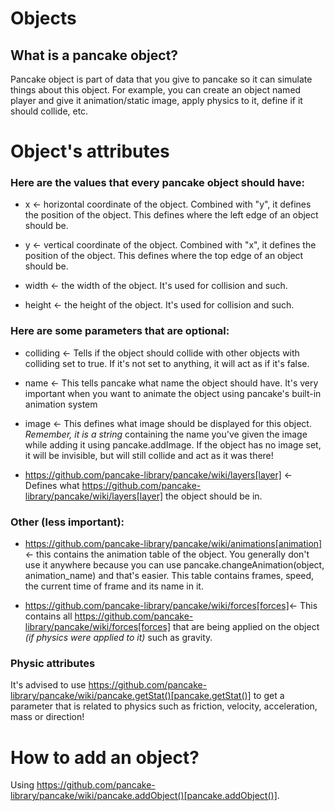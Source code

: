 # Objects

## What is a pancake object?

Pancake object is part of data that you give to pancake so it can simulate things about this object. For example, you can create an object named player and give it animation/static image, apply physics to it, define if it should collide, etc.

# Object's attributes
### Here are the values that **every pancake object should have:**
* x <- horizontal coordinate of the object. Combined with "y", it defines the position of the object. This defines where the left edge of an object should be.

* y <- vertical coordinate of the object. Combined with "x", it defines the position of the object. This defines where the top edge of an object should be.

* width <- the width of the object. It's used for collision and such.

* height <- the height of the object. It's used for collision and such.

### Here are some parameters that are **optional:**

* colliding <- Tells if the object should collide with other objects with colliding set to true. If it's not set to anything, it will act as if it's false.

* name <- This tells pancake what name the object should have. It's very important when you want to animate the object using pancake's built-in animation system

* image <- This defines what image should be displayed for this object. *Remember, it is a string* containing the name you've given the image while adding it using pancake.addImage. If the object has no image set, it will be invisible, but will still collide and act as it was there!

* https://github.com/pancake-library/pancake/wiki/layers[layer] <- Defines what https://github.com/pancake-library/pancake/wiki/layers[layer] the object should be in.
### Other (less important):

* https://github.com/pancake-library/pancake/wiki/animations[animation] <- this contains the animation table of the object. You generally don't use it anywhere because you can use pancake.changeAnimation(object, animation_name) and that's easier. This table contains frames, speed, the current time of frame and its name in it.

* https://github.com/pancake-library/pancake/wiki/forces[forces]<- This contains all https://github.com/pancake-library/pancake/wiki/forces[forces] that are being applied on the object *(if physics were applied to it)* such as gravity.

### Physic attributes

It's advised to use https://github.com/pancake-library/pancake/wiki/pancake.getStat()[pancake.getStat()] to get a parameter that is related to physics such as friction, velocity, acceleration, mass or direction! 

# How to add an object?

Using https://github.com/pancake-library/pancake/wiki/pancake.addObject()[pancake.addObject()].

